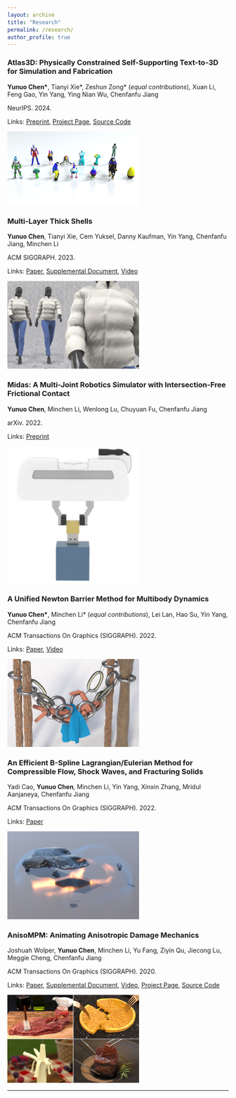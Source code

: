 ```yaml
---
layout: archive
title: "Research"
permalink: /research/
author_profile: true
---
```


### Atlas3D: Physically Constrained Self-Supporting Text-to-3D for Simulation and Fabrication

**Yunuo Chen\***, Tianyi Xie\*, Zeshun Zong\* (*equal contributions*), Xuan Li, Feng Gao, Yin Yang, Ying Nian Wu, Chenfanfu Jiang

NeurIPS. 2024.

Links: [Preprint](https://arxiv.org/abs/2405.18515), [Project Page](https://yunuoch.github.io/Atlas3D/), [Source Code](https://github.com/yunuoch/Atlas3D)

<img src="/images/publication/atlas3d.png" alt="atlas3d" width="300"/>


### Multi-Layer Thick Shells

**Yunuo Chen**, Tianyi Xie, Cem Yuksel, Danny Kaufman, Yin Yang, Chenfanfu Jiang, Minchen Li

ACM SIGGRAPH. 2023.

Links: [Paper](https://drive.google.com/uc?export=view&id=17-RZkRb8uCXQqE_VrQmoQyBmwZ-su3KS), [Supplemental Document](https://drive.google.com/uc?export=view&id=1CXreHy9jzdAzv8CFFZiJwtME_Kq3jASp), [Video](https://www.youtube.com/watch?v=z1Wc5DvC2Wk&t)

<img src="/images/publication/thickshell.png" alt="thickshell" width="300"/>

### Midas: A Multi-Joint Robotics Simulator with Intersection-Free Frictional Contact

**Yunuo Chen**, Minchen Li, Wenlong Lu, Chuyuan Fu, Chenfanfu Jiang

arXiv. 2022.

Links: [Preprint](https://arxiv.org/abs/2210.00130)

<img src="/images/publication/midas.png" alt="midas" width="300"/>

### A Unified Newton Barrier Method for Multibody Dynamics

**Yunuo Chen\***, Minchen Li\* (*equal contributions*), Lei Lan, Hao Su, Yin Yang, Chenfanfu Jiang

ACM Transactions On Graphics (SIGGRAPH). 2022.

Links: [Paper](https://drive.google.com/uc?export=view&id=1nZiVL6FIkI_nnCUy-209gxVXgSqZF57E), [Video](https://www.youtube.com/watch?v=sdh4Yk0SyZo)

<img src="/images/publication/multibody.png" alt="multibody" width="300"/>

### An Efficient B-Spline Lagrangian/Eulerian Method for Compressible Flow, Shock Waves, and Fracturing Solids

Yadi Cao, **Yunuo Chen**, Minchen Li, Yin Yang, Xinxin Zhang, Mridul Aanjaneya, Chenfanfu Jiang

ACM Transactions On Graphics (SIGGRAPH). 2022.

Links: [Paper](https://drive.google.com/uc?export=view&id=1jlFb7EJbLdPjnNaIuqO-Ow0cP-Dgxgqk)

<img src="/images/publication/csmpm.png" alt="csmpm" width="300"/>

### AnisoMPM: Animating Anisotropic Damage Mechanics

Joshuah Wolper, **Yunuo Chen**, Minchen Li, Yu Fang, Ziyin Qu, Jiecong Lu, Meggie Cheng, Chenfanfu Jiang

ACM Transactions On Graphics (SIGGRAPH). 2020.

Links: [Paper](https://www.math.ucla.edu/~cffjiang/research/wolper2020aniso/Wolper2020_AnisoMPM.pdf), [Supplemental Document](https://www.math.ucla.edu/~cffjiang/research/wolper2020aniso/Wolper2020_AnisoMPM_Supplement.pdf), [Video](https://youtu.be/eXJi7pkUZn0), [Project Page](https://joshuahwolper.com/anisompm), [Source Code](https://github.com/penn-graphics-research/ziran2020)

<img src="/images/publication/anisompm.png" alt="anisompm" width="300"/>

---
<!-- {% if author.googlescholar %}
  You can also find my articles on <u><a href="{{author.googlescholar}}">my Google Scholar profile</a>.</u>
{% endif %}

{% include base_path %}

{% for post in site.publications reversed %}
  {% include archive-single.html %}
{% endfor %} -->

